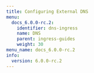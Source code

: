 ```yaml
---
title: Configuring External DNS
menu:
  docs_6.0.0-rc.2:
    identifier: dns-ingress
    name: DNS
    parent: ingress-guides
    weight: 30
menu_name: docs_6.0.0-rc.2
info:
  version: 6.0.0-rc.2
---
```


